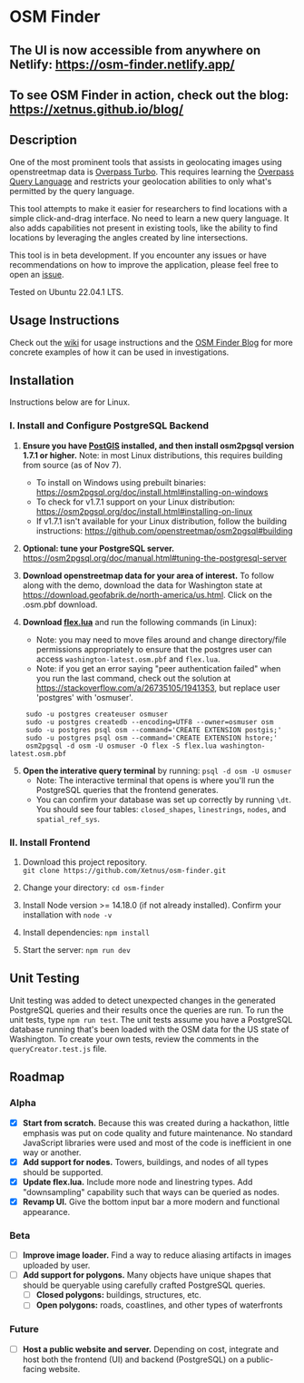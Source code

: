 # OSM Finder

## The UI is now accessible from anywhere on Netlify: https://osm-finder.netlify.app/
## To see OSM Finder in action, check out the blog: https://xetnus.github.io/blog/

## Description
One of the most prominent tools that assists in geolocating images using openstreetmap data is [Overpass Turbo](https://overpass-turbo.eu/). This requires learning the [Overpass Query Language](https://wiki.openstreetmap.org/wiki/Overpass_API/Overpass_QL) and restricts your geolocation abilities to only what's permitted by the query language.  

This tool attempts to make it easier for researchers to find locations with a simple click-and-drag interface. No need to learn a new query language. It also adds capabilities not present in existing tools, like the ability to find locations by leveraging the angles created by line intersections.

This tool is in beta development. If you encounter any issues or have recommendations on how to improve the application, please feel free to open an [issue](https://github.com/Xetnus/osm-finder/issues).

Tested on Ubuntu 22.04.1 LTS. 

## Usage Instructions
Check out the [wiki](https://github.com/Xetnus/osm-finder/wiki) for usage instructions and the [OSM Finder Blog](https://xetnus.github.io/blog/) for more concrete examples of how it can be used in investigations. 

## Installation
Instructions below are for Linux.

### I. Install and Configure PostgreSQL Backend 
1. **Ensure you have [PostGIS](https://postgis.net/) installed, and then install osm2pgsql version 1.7.1 or higher.** Note: in most Linux distributions, this requires building from source (as of Nov 7).  
    - To install on Windows using prebuilt binaries: https://osm2pgsql.org/doc/install.html#installing-on-windows  
    - To check for v1.7.1 support on your Linux distribution: https://osm2pgsql.org/doc/install.html#installing-on-linux  
    - If v1.7.1 isn't available for your Linux distribution, follow the building instructions: https://github.com/openstreetmap/osm2pgsql#building  

2. **Optional: tune your PostgreSQL server.** https://osm2pgsql.org/doc/manual.html#tuning-the-postgresql-server

3. **Download openstreetmap data for your area of interest.** To follow along with the demo, download the data for Washington state at https://download.geofabrik.de/north-america/us.html. Click on the .osm.pbf download.

4. **Download [flex.lua](https://github.com/Xetnus/osm-finder/blob/main/flex.lua)** and run the following commands (in Linux):
    - Note: you may need to move files around and change directory/file permissions appropriately to ensure that the postgres user can access `washington-latest.osm.pbf` and `flex.lua`.
    - Note: if you get an error saying "peer authentication failed" when you run the last command, check out the solution at https://stackoverflow.com/a/26735105/1941353, but replace user 'postgres' with 'osmuser'.

```
    sudo -u postgres createuser osmuser 
    sudo -u postgres createdb --encoding=UTF8 --owner=osmuser osm 
    sudo -u postgres psql osm --command='CREATE EXTENSION postgis;' 
    sudo -u postgres psql osm --command='CREATE EXTENSION hstore;' 
    osm2pgsql -d osm -U osmuser -O flex -S flex.lua washington-latest.osm.pbf 
```

5. **Open the interative query terminal** by running: `psql -d osm -U osmuser` 
    - Note: The interactive terminal that opens is where you'll run the PostgreSQL queries that the frontend generates.
    - You can confirm your database was set up correctly by running `\dt`. You should see four tables: `closed_shapes`, `linestrings`, `nodes`, and `spatial_ref_sys`.


### II. Install Frontend
1. Download this project repository.  
      `git clone https://github.com/Xetnus/osm-finder.git`

2. Change your directory: `cd osm-finder`

3. Install Node version >= 14.18.0 (if not already installed). Confirm your installation with `node -v`

3. Install dependencies: `npm install`

4. Start the server: `npm run dev`

## Unit Testing
Unit testing was added to detect unexpected changes in the generated PostgreSQL queries and their results once the queries are run. To run the unit tests, type `npm run test`. The unit tests assume you have a PostgreSQL database running that's been loaded with the OSM data for the US state of Washington. To create your own tests, review the comments in the `queryCreator.test.js` file. 

## Roadmap
### Alpha
- [x] **Start from scratch.** Because this was created during a hackathon, little emphasis was put on code quality and future maintenance. No standard JavaScript libraries were used and most of the code is inefficient in one way or another.
- [x] **Add support for nodes.** Towers, buildings, and nodes of all types should be supported.
- [x] **Update flex.lua.** Include more node and linestring types. Add "downsampling" capability such that ways can be queried as nodes.
- [x] **Revamp UI.** Give the bottom input bar a more modern and functional appearance.
### Beta
- [ ] **Improve image loader.** Find a way to reduce aliasing artifacts in images uploaded by user.
- [ ] **Add support for polygons.** Many objects have unique shapes that should be queryable using carefully crafted PostgreSQL queries.
  - [ ] **Closed polygons:** buildings, structures, etc.
  - [ ] **Open polygons:** roads, coastlines, and other types of waterfronts
### Future
- [ ] **Host a public website and server.** Depending on cost, integrate and host both the frontend (UI) and backend (PostgreSQL) on a public-facing website.
